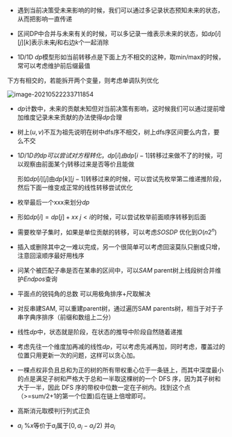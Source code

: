 + 遇到当前决策受未来影响的时候，我们可以通过多记录状态预知未来的状态，从而把影响一直传递

+ 区间DP中合并与未来有关的时候，可以多记录一维表示未来的状态，如$dp[i][j][k]$表示未来$j$和右边$k$个一起消除

+ 1D/1D $dp$模型形如当前转移点是下面上方不相交的这种，取min/max的时候，常可以考虑维护前后缀最值

下方有相交的，若能拆开两个变量，则考虑单调队列优化

![image-20210522233711854](C:\Users\98753\AppData\Roaming\Typora\typora-user-images\image-20210522233711854.png)

+ $dp$计数中，未来的贡献未知但对当前决策有影响，这时候我们可以通过提前增加维度记录未来贡献的办法使得$dp$合理

+ 树上$(u,v)$不互为祖先说明在树中dfs序不相交，树上dfs序区间要么内含，要么不交

+ $1D/1D的dp可以尝试对方程转化$，$dp[i]由dp[i-1]$转移过来做不了的时候，可以观察由前面某个$j$转移过来是否等价且能做

  形如$dp[i][j]$由$dp[k][j-1]$转移过来的时候，可以尝试先枚举第二维递推阶段，然后下面一维变成正常的线性转移尝试优化

+ 枚举最后一个xxx来划分$dp$

+ 形如$dp[i]=dp[j]+xx$ $j<i$的时候，可以尝试枚举前面顺序转移到后面

+ 需要枚举子集时，如果是单位贡献的转移，可以考虑$SOS DP$ 优化到$O(n2^n)$

+ 插入或删除其中之一难以完成，另一个很简单可以考虑回滚莫队只删或只增，注意回滚顺序最好用栈序

+ 问某个被匹配子串是否在某串的区间中，可以$SAM$ parent树上线段树合并维护$Endpos$查询

+ 平面点的锐钝角的总数 可以用极角排序+尺取解决

+ 对反串建SAM, 可以重建parent树，通过遍历SAM parents树，相当于对于子串字典序排序（前缀和数组上二分）

+ 线性$dp$中，状态就是阶段，在状态的推导中阶段自然随着递推

+ 考虑先往一个维度加再减的线性$dp$，可以考虑先减再加，同时考虑，覆盖过的位置只用更新一次的问题，这样可以贪心加。

+ 一棵点权非负且总和为正的树的所有带权重心位于一条链上，而其中深度最小的点是满足子树和严格大于总和一半取这棵树的一个 DFS 序，因为其子树和大于一半，因此 DFS 序的带权中位数一定在子树内。找到这个点（>=sum/2+1的第一个位置)后在链上倍增即可。

+ 高斯消元取模判行列式正负

+ $a_i$ %$x$等价于$a_i$属于$[0,a_i-a_i/2)$ 并$a_i$